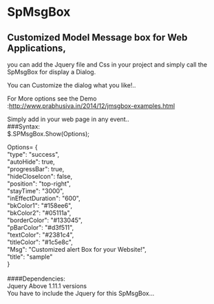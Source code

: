 SpMsgBox
========

## Customized Model Message box for Web Applications,  <br>
you can add the Jquery file and Css in your project and simply call the SpMsgBox for display a Dialog.  <br>
 

You can Customize the dialog what you like!..  <br>

For More options see the Demo :http://www.prabhusiva.in/2014/12/jmsgbox-examples.html  <br>

Simply add in your web page in any event.. <br>
###Syntax:  <br>
$.SPMsgBox.Show(Options);  <br>

Options=  {   <br>
  "type": "success",<br>
  "autoHide": true,<br>
  "progressBar": true,<br>
  "hideCloseIcon": false,<br>
  "position": "top-right",<br>
  "stayTime": "3000",<br>
  "inEffectDuration": "600",<br>
  "bkColor1": "#158ee6",<br>
  "bkColor2": "#05111a",<br>
  "borderColor": "#133045",<br>
  "pBarColor": "#d3f511",<br>
  "textColor": "#2381c4",<br>
  "titleColor": "#1c5e8c",<br>
  "Msg": "Customized alert Box for your Website!",<br>
  "title": "sample"<br>
}<br><br>
####Dependencies: <br>
Jquery Above 1.11.1 versions </br>
You have to include the Jquery for this SpMsgBox...

